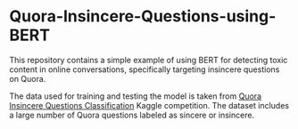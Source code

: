 # Quora-Insincere-Questions-using-BERT

This repository contains a simple example of using BERT for detecting toxic content in online conversations, specifically targeting insincere questions on Quora.

The data used for training and testing the model is taken from [Quora Insincere Questions Classification](https://www.kaggle.com/competitions/quora-insincere-questions-classification/overview) Kaggle competition. The dataset includes a large number of Quora questions labeled as sincere or insincere.
